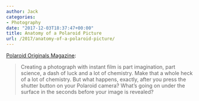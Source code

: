 ```yaml
---
author: Jack
categories:
- Photography
date: "2017-12-03T18:37:47+00:00"
title: Anatomy of a Polaroid Picture
url: /2017/anatomy-of-a-polaroid-picture/
---
```

[Polaroid Originals Magazine][1]:

> Creating a photograph with instant film is part imagination, part science, a dash of luck and a lot of chemistry. Make that a whole heck of a lot of chemistry. But what happens, exactly, after you press the shutter button on your Polaroid camera? What’s going on under the surface in the seconds before your image is revealed?

 [1]: https://magazine.polaroidoriginals.com/behind-the-magic-of-polaroid/